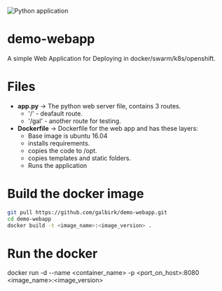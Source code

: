 ![Python application](https://github.com/galbirk/demo-webapp/workflows/Python%20application/badge.svg)<br>
# demo-webapp
A simple Web Application for Deploying in docker/swarm/k8s/openshift.

# Files
- **app.py** -> The python web server file, contains 3 routes.
  * '/' - deafault route.
  * '/gal' - another route for testing.
- **Dockerfile** -> Dockerfile for the web app and has these layers:
  * Base image is ubuntu 16.04
  * installs requirements.
  * copies the code to /opt.
  * copies templates and static folders.
  * Runs the application
# Build the docker image
```bash
git pull https://github.com/galbirk/demo-webapp.git
cd demo-webapp
docker build -t <image_name>:<image_version> .
```
# Run the docker 
docker run -d --name <container_name> -p <port_on_host>:8080 <image_name>:<image_version>
